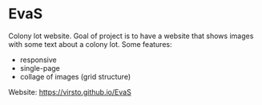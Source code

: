 # EvaS
Colony lot website. Goal of project is to have a website
that shows images with some text about a colony lot.
Some features:
 * responsive
 * single-page
 * collage of images (grid structure)<br>
 

 Website: https://virsto.github.io/EvaS                   